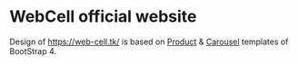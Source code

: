 # WebCell official website

Design of https://web-cell.tk/ is based on [Product](https://getbootstrap.com/docs/4.1/examples/product/) & [Carousel](https://getbootstrap.com/docs/4.1/examples/carousel/) templates of BootStrap 4.
